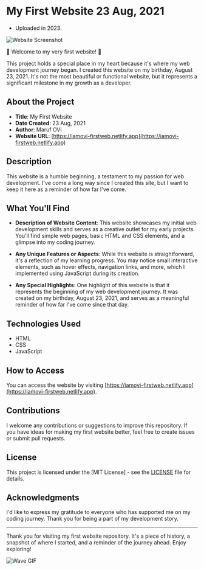 # My First Website 23 Aug, 2021

- Uploaded in 2023.

![Website Screenshot](screenshot.png)

🌟 Welcome to my very first website! 🌟

This project holds a special place in my heart because it's where my web development journey began. I created this website on my birthday, August 23, 2021. It's not the most beautiful or functional website, but it represents a significant milestone in my growth as a developer.

## About the Project

- **Title**: My First Website
- **Date Created**: 23 Aug, 2021
- **Author**: Maruf OVi
- **Website URL**: [https://iamovi-firstweb.netlify.app](https://iamovi-firstweb.netlify.app)

## Description

This website is a humble beginning, a testament to my passion for web development. I've come a long way since I created this site, but I want to keep it here as a reminder of how far I've come.

## What You'll Find

- **Description of Website Content**: This website showcases my initial web development skills and serves as a creative outlet for my early projects. You'll find simple web pages, basic HTML and CSS elements, and a glimpse into my coding journey.

- **Any Unique Features or Aspects**: While this website is straightforward, it's a reflection of my learning progress. You may notice small interactive elements, such as hover effects, navigation links, and more, which I implemented using JavaScript during its creation.

- **Any Special Highlights**: One highlight of this website is that it represents the beginning of my web development journey. It was created on my birthday, August 23, 2021, and serves as a meaningful reminder of how far I've come since that day.


## Technologies Used

- HTML
- CSS
- JavaScript

## How to Access

You can access the website by visiting [https://iamovi-firstweb.netlify.app](https://iamovi-firstweb.netlify.app).


## Contributions

I welcome any contributions or suggestions to improve this repository. If you have ideas for making my first website better, feel free to create issues or submit pull requests.

## License

This project is licensed under the [MIT License] - see the [LICENSE](LICENSE) file for details.

## Acknowledgments

I'd like to express my gratitude to everyone who has supported me on my coding journey. Thank you for being a part of my development story.

---

Thank you for visiting my first website repository. It's a piece of history, a snapshot of where I started, and a reminder of the journey ahead. Enjoy exploring!

![Wave GIF](wave.gif)
